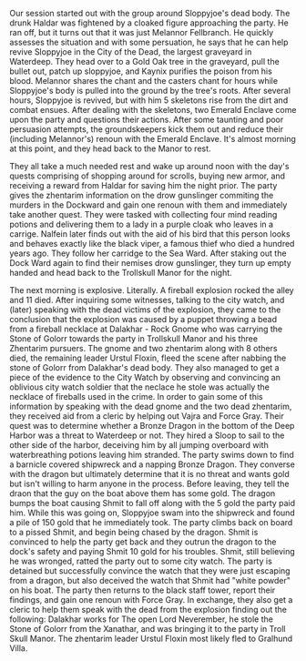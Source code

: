 Our session started out with the group around Sloppyjoe's dead body. The drunk Haldar was fightened by a cloaked figure approaching the party. He ran off, but it turns out that it was just Melannor Fellbranch. He quickly assesses the situation and with some persuation, he says that he can help revive Sloppyjoe in the City of the Dead, the largest graveyard in Waterdeep. They head over to a Gold Oak tree in the graveyard, pull the bullet out, patch up sloppyjoe, and Kaynix purifies the poison from his blood. Melannor shares the chant and the casters chant for hours while Sloppyjoe's body is pulled into the ground by the tree's roots. After several hours, Sloppyjoe is revived, but with him 5 skeletons rise from the dirt and combat ensues. After dealing with the skeletons, two Emerald Enclave come upon the party and questions their actions. After some taunting and poor persuasion attempts, the groundskeepers kick them out and reduce their (including Melannor's) renoun with the Emerald Enclave. It's almost morning at this point, and they head back to the Manor to rest.

They all take a much needed rest and wake up around noon with the day's quests comprising of shopping around for scrolls, buying new armor, and receiving a reward from Haldar for saving him the night prior. The party gives the zhentarim information on the drow gunslinger commiting the murders in the Dockward and gain one renoun with them and immediately take another quest. They were tasked with collecting four mind reading potions and delivering them to a lady in a purple cloak who leaves in a carrige. Nalfein later finds out with the aid of his bird that this person looks and behaves exactly like the black viper, a famous thief who died a hundred years ago. They follow her carridge to the Sea Ward. After staking out the Dock Ward again to find their nemises drow gunslinger, they turn up empty handed and head back to the Trollskull Manor for the night.

The next morning is explosive. Literally. A fireball explosion rocked the alley and 11 died. After inquiring some witnesses, talking to the city watch, and (later) speaking with the dead victims of the explosion, they came to the conclusion that the explosion was caused by a puppet throwing a bead from a fireball necklace at Dalakhar - Rock Gnome who was carrying the Stone of Golorr towards the party in Trollskull Manor and his three Zhentarim pursuers. The gnome and two zhentarim along with 8 others died, the remaining leader Urstul Floxin, fleed the scene after nabbing the stone of Golorr from Dalakhar's dead body. They also managed to get a piece of the evidence to the City Watch by observing and convincing an oblivious city watch soldier that the neclace he stole was actually the necklace of fireballs used in the crime. In order to gain some of this information by speaking with the dead gnome and the two dead zhentarim, they received aid from a cleric by helping out Vajra and Force Gray. Their quest was to determine whether a Bronze Dragon in the bottom of the Deep Harbor was a threat to Waterdeep or not. They hired a Sloop to sail to the other side of the harbor, deceiving him by all jumping overboard with waterbreathing potions leaving him stranded. The party swims down to find a barnicle covered shipwreck and a napping Bronze Dragon. They converse with the dragon but ultimately determine that it is no threat and wants gold but isn't willing to harm anyone in the process. Before leaving, they tell the draon that the guy on the boat above them has some gold. The dragon bumps the boat causing Shmit to fall off along with the 5 gold the party paid him. While this was going on, Sloppyjoe swam into the shipwreck and found a pile of 150 gold that he immediately took. The party climbs back on board to a pissed Shmit, and begin being chased by the dragon. Shmit is convinced to help the party get back and they outrun the dragon to the dock's safety and paying Shmit 10 gold for his troubles. Shmit, still believing he was wronged, ratted the party out to some city watch. The party is detained but successfully convince the watch that they were just escaping from a dragon, but also deceived the watch that Shmit had "white powder" on his boat. The party then returns to the black staff tower, report their findings, and gain one renoun with Force Gray. In exchange, they also get a cleric to help them speak with the dead from the explosion finding out the following:
Dalakhar works for The open Lord Neverember, he stole the Stone of Golorr from the Xanathar, and was bringing it to the party in Troll Skull Manor. The zhentarim leader Urstul Floxin most likely fled to Gralhund Villa.